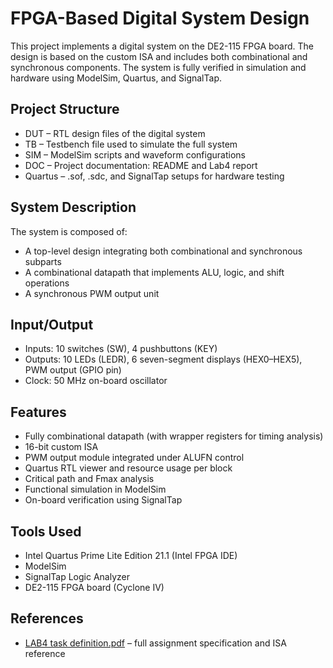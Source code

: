 # FPGA-Based Digital System Design

This project implements a digital system on the DE2-115 FPGA board. The design is based on the custom ISA and includes both combinational and synchronous components. The system is fully verified in simulation and hardware using ModelSim, Quartus, and SignalTap.

## Project Structure

- DUT – RTL design files of the digital system 
- TB – Testbench file used to simulate the full system
- SIM – ModelSim scripts and waveform configurations
- DOC – Project documentation: README and Lab4 report
- Quartus – .sof, .sdc, and SignalTap setups for hardware testing

## System Description

The system is composed of:
- A top-level design integrating both combinational and synchronous subparts
- A combinational datapath that implements ALU, logic, and shift operations
- A synchronous PWM output unit 

## Input/Output

- Inputs: 10 switches (SW), 4 pushbuttons (KEY)
- Outputs: 10 LEDs (LEDR), 6 seven-segment displays (HEX0–HEX5), PWM output (GPIO pin)
- Clock: 50 MHz on-board oscillator

## Features

- Fully combinational datapath (with wrapper registers for timing analysis)
- 16-bit custom ISA 
- PWM output module integrated under ALUFN control
- Quartus RTL viewer and resource usage per block
- Critical path and Fmax analysis
- Functional simulation in ModelSim
- On-board verification using SignalTap

## Tools Used

- Intel Quartus Prime Lite Edition 21.1 (Intel FPGA IDE)
- ModelSim 
- SignalTap Logic Analyzer
- DE2-115 FPGA board (Cyclone IV)

## References

- [LAB4 task definition.pdf](https://github.com/nyifvi1/FPGA-based-Digital-Design/blob/main/FPGA%20based%20Digital%20Design.pdf) – full assignment specification and ISA reference
